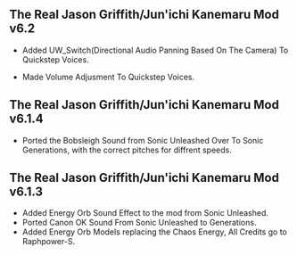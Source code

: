## The Real Jason Griffith/Jun'ichi Kanemaru Mod v6.2

- Added UW_Switch(Directional Audio Panning Based On The Camera) To Quickstep Voices.

- Made Volume Adjusment To Quickstep Voices.




## The Real Jason Griffith/Jun'ichi Kanemaru Mod v6.1.4

- Ported the Bobsleigh Sound from Sonic Unleashed Over To Sonic Generations, with the correct pitches for diffrent speeds. 


## The Real Jason Griffith/Jun'ichi Kanemaru Mod v6.1.3 
- Added Energy Orb Sound Effect to the mod from Sonic Unleashed.
- Ported Canon OK Sound From Sonic Unleashed to Generations.
- Added Energy Orb Models replacing the Chaos Energy, All Credits go to Raphpower-S.

